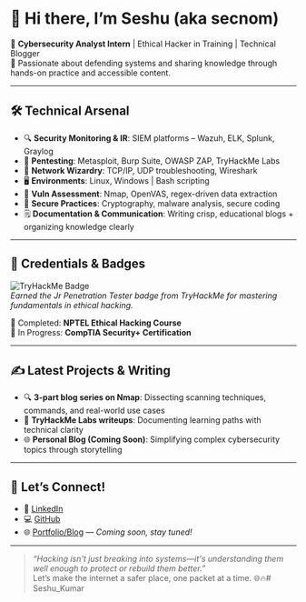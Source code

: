 # 👋 Hi there, I’m Seshu (aka secnom)

🔐 **Cybersecurity Analyst Intern** | Ethical Hacker in Training | Technical Blogger  
🚀 Passionate about defending systems and sharing knowledge through hands-on practice and accessible content.

---

## 🛠️ Technical Arsenal

- 🔍 **Security Monitoring & IR**: SIEM platforms – Wazuh, ELK, Splunk, Graylog  
- 🧪 **Pentesting**: Metasploit, Burp Suite, OWASP ZAP, TryHackMe Labs  
- 🧠 **Network Wizardry**: TCP/IP, UDP troubleshooting, Wireshark  
- 🖥️ **Environments**: Linux, Windows | Bash scripting  
- 🧱 **Vuln Assessment**: Nmap, OpenVAS, regex-driven data extraction  
- 🔐 **Secure Practices**: Cryptography, malware analysis, secure coding  
- 🗒️ **Documentation & Communication**: Writing crisp, educational blogs + organizing knowledge clearly

---

## 📜 Credentials & Badges

![TryHackMe Badge](https://tryhackme-badges.s3.amazonaws.com/secnom.png)  
*Earned the Jr Penetration Tester badge from TryHackMe for mastering fundamentals in ethical hacking.*

🧠 Completed: **NPTEL Ethical Hacking Course**  
🎯 In Progress: **CompTIA Security+ Certification**

---

## ✍️ Latest Projects & Writing

- 🔍 **3-part blog series on Nmap**: Dissecting scanning techniques, commands, and real-world use cases  
- 📡 **TryHackMe Labs writeups**: Documenting learning paths with technical clarity  
- 🌐 **Personal Blog (Coming Soon)**: Simplifying complex cybersecurity topics through storytelling

---

## 💬 Let’s Connect!

- 💼 [LinkedIn](https://www.linkedin.com/in/secnom/)  
- 💻 [GitHub](https://github.com/secnom)  
- 🌐 [Portfolio/Blog](#) — *Coming soon, stay tuned!*

---

> _“Hacking isn't just breaking into systems—it's understanding them well enough to protect or rebuild them better.”_  
Let’s make the internet a safer place, one packet at a time. 🌐🔥# Seshu_Kumar
